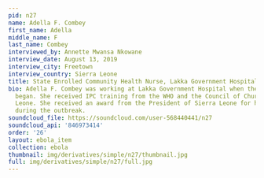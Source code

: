 ```yaml
---
pid: n27
name: Adella F. Combey
first_name: Adella
middle_name: F
last_name: Combey
interviewed_by: Annette Mwansa Nkowane
interview_date: August 13, 2019
interview_city: Freetown
interview_country: Sierra Leone
title: State Enrolled Community Health Nurse, Lakka Government Hospital
bio: Adella F. Combey was working at Lakka Government Hospital when the Ebola outbreak
  began. She received IPC training from the WHO and the Council of Churches in Sierra
  Leone. She received an award from the President of Sierra Leone for her service
  during the outbreak.
soundcloud_file: https://soundcloud.com/user-568440441/n27
soundcloud_api: '846973414'
order: '26'
layout: ebola_item
collection: ebola
thumbnail: img/derivatives/simple/n27/thumbnail.jpg
full: img/derivatives/simple/n27/full.jpg
---
```

